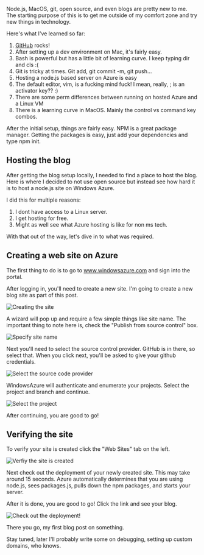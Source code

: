 Node.js, MacOS, git, open source, and even blogs are pretty new to me.  The starting purpose of this is to get me outside of my comfort zone and try new things in technology.

Here's what I've learned so far:
1. [GitHub](http://github.com) rocks!
2. After setting up a dev environment on Mac, it's fairly easy.
3. Bash is powerful but has a little bit of learning curve.  I keep typing dir and cls :(
4. Git is tricky at times.  Git add, git commit -m, git push...
5. Hosting a node.js based server on Azure is easy
6. The default editor, vim, is a fucking mind fuck!  I mean, really, ; is an activator key?? :)
7. There are some perm differences between running on hosted Azure and a Linux VM
8. There is a learning curve in MacOS.  Mainly the control vs command key combos.

After the initial setup, things are fairly easy.  NPM is a great package manager.  Getting the packages is easy, just add your dependencies and type npm init.

Hosting the blog
----------------

After getting the blog setup locally, I needed to find a place to host the blog.  Here is where I decided to not use open source but instead see how hard it is to host a node.js site on Windows Azure.

I did this for multiple reasons:
1. I dont have access to a Linux server.
2. I get hosting for free.
3. Might as well see what Azure hosting is like for non ms tech.

With that out of the way, let's dive in to what was required.

Creating a web site on Azure
----------------------------

The first thing to do is to go to www.windowsazure.com and sign into the portal.

After logging in, you'll need to create a new site.  I'm going to create a new blog site as part of this post.  

![Creating the site](/img/AzureBlog1.png)

A wizard will pop up and require a few simple things like site name.  The important thing to note here is, check the "Publish from source control" box.

![Specify site name](/img/AzureBlog2.png)

Next you'll need to select the source control provider.  GitHub is in there, so select that.  When you click next, you'll be asked to give your github credentials.

![Select the source code provider](/img/AzureBlog3.png)

WindowsAzure will authenticate and enumerate your projects.  Select the project and branch and continue.

![Select the project](/img/AzureBlog4.png)

After continuing, you are good to go!

Verifying the site
------------------

To verify your site is created click the "Web Sites" tab on the left.

![Verfiy the site is created](/img/AzureBlog5.png)

Next check out the deployment of your newly created site.  This may take around 15 seconds.  Azure automatically determines that you are using node.js, sees packages.js, pulls down the npm packages, and starts your server.

After it is done, you are good to go!  Click the link and see your blog.

![Check out the deployment!](/img/AzureBlog6.png)

There you go, my first blog post on something.

Stay tuned, later I'll probably write some on debugging, setting up custom domains, who knows.